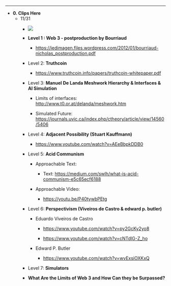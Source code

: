 - -----

- **0. Clips Here**
	 - 11/31 
		 - ![](https://firebasestorage.googleapis.com/v0/b/firescript-577a2.appspot.com/o/imgs%2Fapp%2FPlanetary_Research_Assemblage%2F7rz9a3iLTb.png?alt=media&token=51d9d1b4-b005-4e5c-994b-de42c140b2f7)

		 - **Level 1 : Web 3 - postproduction by Bourriaud**
			 - https://iedimagen.files.wordpress.com/2012/01/bourriaud-nicholas_postproduction.pdf

		 - Level 2: **Truthcoin**
			 - https://www.truthcoin.info/papers/truthcoin-whitepaper.pdf

		 - Level 3: **Manuel De Landa Meshwork Hierarchy & Interfaces & AI Simulation**
			 - Limits of interfaces: http://www.t0.or.at/delanda/meshwork.htm

			 - Simulated Future: https://journals.uvic.ca/index.php/ctheory/article/view/14560/5406

		 - Level 4: **Adjacent Possibility (Stuart Kauffmann)**
			 - https://www.youtube.com/watch?v=AEeBbpkDDB0

		 - Level 5: **Acid Communism**
			 - Approachable Text:
				 - Text: https://medium.com/swlh/what-is-acid-communism-e5c65ecf6188

			 - Approachable Video:
				 - https://youtu.be/P40tywbPEtg

		 - Level 6: **Perspectivism (Viveiros de Castro & edward p. butler)**
			 - Eduardo Viveiros de Castro
				 - https://www.youtube.com/watch?v=py2GcKy2yo8

				 - https://www.youtube.com/watch?v=cNTdIG-Z_ho

			 - Edward P. Butler
				 - https://www.youtube.com/watch?v=wvExsiOXKxQ

		 - Level 7: **Simulators**

		 - **What Are the Limits of Web 3 and How Can they be Surpassed?**
